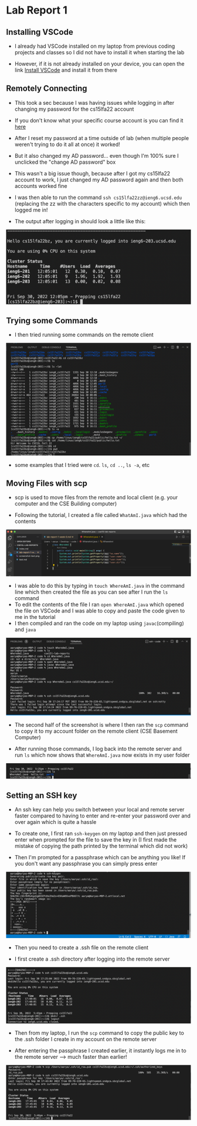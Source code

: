 # Lab Report 1

## Installing VSCode

- I already had VSCode installed on my laptop from previous coding projects and classes so I did not have to install it when starting the lab

- However, if it is not already installed on your device, you can open the link [Install VSCode](https://code.visualstudio.com/download) and install it from there

## Remotely Connecting

- This took a sec because I was having issues while logging in after changing my password for the cs15lfa22 account

- If you don't know what your specific course account is you can find it [here](https://sdacs.ucsd.edu/~icc/index.php)

- After I reset my password at a time outside of lab (when multiple people weren't trying to do it all at once) it worked!

- But it also changed my AD password... even though I'm 100% sure I unclicked the "change AD password" box

- This wasn't a big issue though, because after I got my cs15lfa22 account to work, I just changed my AD password again and then both accounts worked fine

- I was then able to run the command `ssh cs15lfa22zz@ieng6.ucsd.edu` (replacing the zz with the characters specific to my account) which then logged me in!

- The output after logging in should look a little like this:

![Image](login-message.png) 
## Trying some Commands

- I then tried running some commands on the remote client

![Image](running-commands.png)

- some examples that I tried were `cd`. `ls`, `cd ..`, `ls -a`, etc
## Moving Files with scp

- scp is used to move files from the remote and local client (e.g. your computer and the CSE Building computer)

- Following the tutorial, I created a file called `WhatAmI.java` which had the contents

![Image](whatami.png)

- I was able to do this by typing in `touch WhereAmI.java` in the command line which then created the file as you can see after I run the `ls` command
- To edit the contents of the file I ran `open WhereAmI.java` which opened the file on VSCode and I was able to copy and paste the code given to me in the tutorial
- I then compiled and ran the code on my laptop using `javac`(compiling) and `java`

![Image](try-whereami.png)
- The second half of the screenshot is where I then ran the `scp` command to copy it to my account folder on the remote client (CSE Basement Computer)

- After running those commands, I log back into the remote server and run `ls` which now shows that `WhereAmI.java` now exists in my user folder

![Image](remote-whereami.png)

## Setting an SSH key
- An ssh key can help you switch between your local and remote server faster compared to having to enter and re-enter your password over and over again which is quite a hassle

- To create one, I first ran `ssh-keygen` on my laptop and then just pressed enter when prompted for the file to save the key in (I first made the mistake of copying the path printed by the terminal which did not work)

- Then I'm prompted for a passphrase which can be anything you like! If you don't want any passphrase you can simply press enter

![Image](ssh-key-create.png)

- Then you need to create a .ssh file on the remote client

- I first create a .ssh directory after logging into the remote server

![Image](sshkey-on-remote.png)

- Then from my laptop, I run the `scp` command to copy the public key to the .ssh folder I create in my account on the remote server

- After entering the passphrase I created earlier, it instantly logs me in to the remote server --> much faster than earlier!

![Image](ssh-key-success.png)